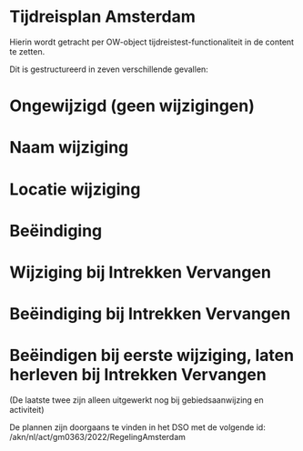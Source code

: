 # Tijdreisplan Amsterdam
Hierin wordt getracht per OW-object tijdreistest-functionaliteit in de content te zetten.

Dit is gestructureerd in zeven verschillende gevallen:
# Ongewijzigd (geen wijzigingen)
# Naam wijziging
# Locatie wijziging
# Beëindiging
# Wijziging bij Intrekken Vervangen
# Beëindiging bij Intrekken Vervangen
# Beëindigen bij eerste wijziging, laten herleven bij Intrekken Vervangen
(De laatste twee zijn alleen uitgewerkt nog bij gebiedsaanwijzing en activiteit)

De plannen zijn doorgaans te vinden in het DSO met de volgende id:
/akn/nl/act/gm0363/2022/RegelingAmsterdam
